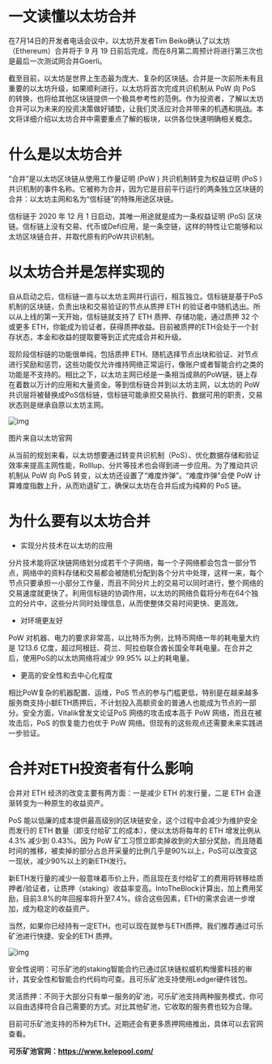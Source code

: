 # 一文读懂以太坊合并

在7月14日的开发者电话会议中，以太坊开发者Tim Beiko确认了以太坊（Ethereum）合并将于 9 月 19 日前后完成，而在8月第二周预计将进行第三次也是最后一次测试网合并Goerli。

截至目前，以太坊是世界上生态最为庞大、复杂的区块链。合并是一次前所未有且重要的以太坊升级，如果顺利进行，以太坊将首次完成共识机制从 PoW 向 PoS 的转换，也将给其他区块链提供一个极具参考性的范例。作为投资者，了解以太坊合并可以为未来的投资决策做好铺垫，让我们灵活应对合并带来的机遇和挑战。本文将详细介绍以太坊合并中需要重点了解的板块，以供各位快速明确相关概念。

# 什么是以太坊合并

“合并”是以太坊区块链从使用工作量证明 (PoW ) 共识机制转变为权益证明 (PoS ) 共识机制的事件名称。它被称为合并，因为它是目前平行运行的两条独立区块链的合并：以太坊主网和名为“信标链”的特殊用途区块链。

信标链于 2020 年 12 月 1 日启动，其唯一用途就是成为一条权益证明 (PoS) 区块链。信标链上没有交易、代币或Defi应用，是一条空链，这样的特性让它能够和以太坊区块链合并，并取代原有的PoW共识机制。

# 以太坊合并是怎样实现的

自从启动之后，信标链一直与以太坊主网并行运行，相互独立。信标链是基于PoS机制的区块链，负责出块和交易验证的节点从质押 ETH 的验证者中随机选出。所以从上线的第一天开始，信标链就支持了 ETH 质押、存储功能，通过质押 32 个或更多 ETH，你能成为验证者，获得质押收益。目前被质押的ETH会处于一个封存状态，本金和收益的提取要等到正式完成合并和升级。

现阶段信标链的功能很单纯，包括质押 ETH、随机选择节点出块和验证、对节点进行奖励和惩罚，这些功能仅允许维持网络正常运行，像账户或者智能合约之类的功能是不支持的。相比之下，以太坊主网已经是一条相当成熟的PoW链，链上存在着数以万计的应用和大量资金。等到信标链合并到以太坊主网，以太坊的 PoW 共识层将被替换成PoS信标链，信标链可能承担交易执行、数据可用的职责，交易状态则是继承自原以太坊主网。

![img](https://miro.medium.com/max/1400/0*qzydMy-djHyl_tDF)

图片来自以太坊官网

从当前的规划来看，以太坊想要通过转变共识机制（PoS）、优化数据存储和验证效率来提高主网性能，Rolllup、分片等技术也会得到进一步应用。为了推动共识机制从 PoW 向 PoS 转变，以太坊还设置了“难度炸弹”。“难度炸弹”会使 PoW 计算难度指数上升，从而劝退矿工，确保以太坊在合并后成为纯粹的 PoS 链。

# 为什么要有以太坊合并

- 实现分片技术在以太坊的应用

分片技术能将区块链网络划分成若干个子网络，每一个子网络都会包含一部分节点，网络中的资料存储和交易都会被随机分配到各个分片中处理，这样一来，每个节点只要承担一小部分工作量，而且不同分片上的交易可以同时进行，整个网络的交易速度就更快了。利用信标链的协调作用，以太坊的网络负载将分布在64个独立的分片中，这些分片同时处理信息，从而使整体交易时间更快、更高效。

- 对环境更友好

PoW 对机器、电力的要求非常高，以比特币为例，比特币网络一年的耗电量大约是 1213.6 亿度，超过阿根廷、荷兰、阿拉伯联合酋长国全年耗电量。在合并之后，使用PoS的以太坊网络将减少 99.95% 以上的耗电量。

- 更高的安全性和去中心化程度

相比PoW复杂的机器配置、运维，PoS 节点的参与门槛更低，特别是在越来越多服务商支持小额ETH质押后，不计划投入高额资金的普通人也能成为节点的一部分。安全方面，Vitalik曾发文论证PoS 网络的攻击成本高于 PoW 网络，而且在被攻击后，PoS 的恢复能力也优于 PoW 网络。但现有的这些观点还需要未来实践进一步验证。

# 合并对ETH投资者有什么影响

合并对 ETH 经济的改变主要有两方面：一是减少 ETH 的发行量，二是 ETH 会逐渐转变为一种原生的收益资产。

PoS 能以低廉的成本提供最高级别的区块链安全，这个过程中会减少为维护安全而发行的 ETH 数量（即支付给矿工的成本），使以太坊将每年的 ETH 增发比例从 4.3% 减少到 0.43%。因为 PoW 矿工习惯立即卖掉收到的大部分奖励，而且随着时间的推移，被卖掉的部分占总开采量的比例几乎是90%以上，PoS可以改变这一现状，减少90%以上的新ETH发行。

新ETH发行量的减少一般意味着币价上升，而且现在支付给矿工的费用将转移给质押者/验证者，让质押（staking）收益率变高。IntoTheBlock计算出，加上费用奖励，目前3.8%的年回报率将升至7.4%。综合这些因素，ETH的需求会进一步增加，成为稳定的收益资产。

当然，如果你已经持有一定ETH，也可以现在就参与ETH质押。我们推荐通过可乐矿池进行快捷、安全的ETH 质押。

![img](https://miro.medium.com/max/1400/0*04U4IuqPG8Yom9YP)

安全性说明：可乐矿池的staking智能合约已通过区块链权威机构慢雾科技的审计，其安全性和智能合约代码均可查。且可乐矿池支持使用Ledger硬件钱包。

灵活质押：不同于大部分只有单一服务的矿池，可乐矿池支持两种服务模式，你可以自由选择符合自己需要的方式。对比其他矿池，它收取的服务费也较为合理。

目前可乐矿池支持的币种为ETH，近期还会有更多质押网络推出，具体可以去官网查看。

**可乐矿池官网：https://www.kelepool.com/**
